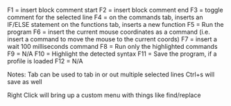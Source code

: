 F1 = insert block comment start
F2 = insert block comment end
F3 = toggle comment for the selected line
F4 = on the commands tab, inserts an IF/ELSE statement
     on the functions tab, inserts a new function
F5 = Run the program
F6 = insert the current mouse coordinates as a command
     (i.e. insert a command to move the mouse to the current coords)
F7 = insert a wait 100 milliseconds command
F8 = Run only the highlighted commands
F9 = N/A
F10 = Highlight the detected syntax
F11 = Save the program, if a profile is loaded
F12 = N/A

Notes:
Tab can be used to tab in or out multiple selected lines
Ctrl+s will save as well

Right Click will bring up a custom menu with things like find/replace

